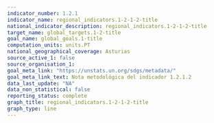 ```yaml
---
indicator_number: 1.2.1
indicator_name: regional_indicators.1-2-1-2-title
national_indicator_description: regional_indicators.1-2-1-2-title
target_name: global_targets.1-2-title
goal_name: global_goals.1-title
computation_units: units.PT
national_geographical_coverage: Asturias
source_active_1: false
source_organisation_1:  
goal_meta_link: "https://unstats.un.org/sdgs/metadata/"
goal_meta_link_text: Nota metodológica del indicador 1.2.1.2
data_last_update: "NA"
data_non_statistical: false
reporting_status: complete
graph_title: regional_indicators.1-2-1-2-title
graph_type: line
---
```

